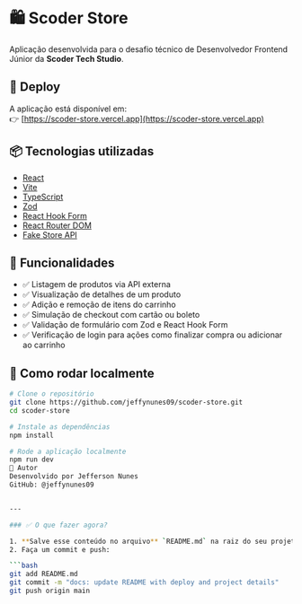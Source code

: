 # 🛍️ Scoder Store

Aplicação desenvolvida para o desafio técnico de Desenvolvedor Frontend Júnior da **Scoder Tech Studio**.

## 🔗 Deploy

A aplicação está disponível em:  
👉 [https://scoder-store.vercel.app](https://scoder-store.vercel.app)

## 📦 Tecnologias utilizadas

- [React](https://reactjs.org/)
- [Vite](https://vitejs.dev/)
- [TypeScript](https://www.typescriptlang.org/)
- [Zod](https://zod.dev/)
- [React Hook Form](https://react-hook-form.com/)
- [React Router DOM](https://reactrouter.com/)
- [Fake Store API](https://fakestoreapi.com/)

## 🧪 Funcionalidades

- ✅ Listagem de produtos via API externa
- ✅ Visualização de detalhes de um produto
- ✅ Adição e remoção de itens do carrinho
- ✅ Simulação de checkout com cartão ou boleto
- ✅ Validação de formulário com Zod e React Hook Form
- ✅ Verificação de login para ações como finalizar compra ou adicionar ao carrinho

## 📁 Como rodar localmente

```bash
# Clone o repositório
git clone https://github.com/jeffynunes09/scoder-store.git
cd scoder-store

# Instale as dependências
npm install

# Rode a aplicação localmente
npm run dev
💼 Autor
Desenvolvido por Jefferson Nunes
GitHub: @jeffynunes09


---

### ✅ O que fazer agora?

1. **Salve esse conteúdo no arquivo** `README.md` na raiz do seu projeto.
2. Faça um commit e push:

```bash
git add README.md
git commit -m "docs: update README with deploy and project details"
git push origin main
